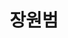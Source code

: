 ---
name: wonbeomjang
title: 장원범 # 이름 또는 닉네임등록 
image: https://avatars2.githubusercontent.com/u/40621030?s=460&v=4 # 프로필사진
cover: # 배경사진
intro: computer vision # author list 에 django developer 로 명시됨
---